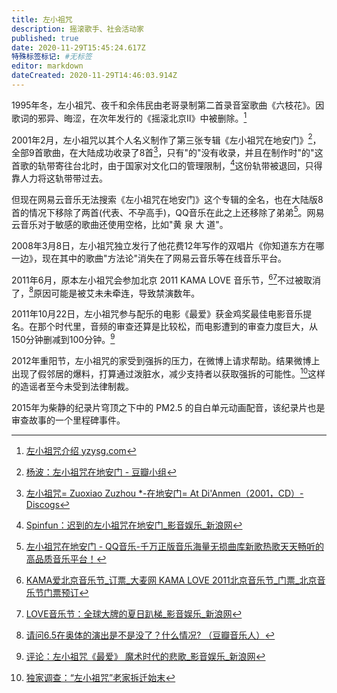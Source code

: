 ```yaml
---
title: 左小祖咒
description: 摇滚歌手、社会活动家
published: true
date: 2020-11-29T15:45:24.617Z
特殊标签标记: #无标签
editor: markdown
dateCreated: 2020-11-29T14:46:03.914Z
---
```


1995年冬，左小祖咒、夜千和余伟民由老哥录制第二首录音室歌曲《六枝花》。因歌词的邪异、晦涩，在次年发行的《摇滚北京Ⅱ》中被删除。[^20201129131703]

[^20201129131703]: [左小祖咒介绍 yzysg.com](https://web.archive.org/web/20201129141901/http://zx.yzysg.com/CNABOUT1.ASPX)

2001年2月，左小祖咒以其个人名义制作了第三张专辑《左小祖咒在地安门》[^20100430195800]，全部9首歌曲，在大陆成功收录了8首[^20201129142609]，只有"的"没有收录，并且在制作时"的"这首歌的轨带寄往台北时，由于国家对文化口的管理限制，[^20201129143752]这份轨带被退回，只得靠人力将这轨带带过去。

[^20100430195800]: [杨波：左小祖咒在地安门 - 豆瓣小组](https://web.archive.org/web/20100430195800/http://www.douban.com/group/topic/1339479/)

[^20201129142609]: [左小祖咒= Zuoxiao Zuzhou \*-在地安门= At Di'Anmen（2001，CD）- Discogs](https://web.archive.org/web/20201129142609/https://www.discogs.com/%E5%B7%A6%E5%B0%8F%E7%A5%96%E5%92%92-Zuoxiao-Zuzhou-%E5%9C%A8%E5%9C%B0%E5%AE%89%E9%97%A8-At-Di-Anmen/release/10542937)

<!--
[新华书店原装正版 流行音乐 左小祖咒在地安门CD - - - 京东JD.COM](https://archive.is/wKDv4 "https://item.jd.com/10210110110.html")
-->

[^20201129143752]: [Spinfun：迟到的左小祖咒在地安门_影音娱乐_新浪网](https://web.archive.org/web/20201129143752/https://ent.sina.com.cn/r/n/2010-03-04/22022888343.shtml)

但现在网易云音乐无法搜索《左小祖咒在地安门》这个专辑的全名，也在大陆版8首的情况下移除了两首(代表、不孕高手)，QQ音乐在此之上还移除了弟弟[^20201129142809]。网易云音乐对于敏感的歌曲还使用空格，比如"黄 泉 大 道"。

[^20201129142809]: [左小祖咒在地安门 - QQ音乐-千万正版音乐海量无损曲库新歌热歌天天畅听的高品质音乐平台！](https://web.archive.org/web/20201129142809/https://y.qq.com/n/yqq/album/002WGL7L3R9jau.html)

2008年3月8日，左小祖咒独立发行了他花费12年写作的双唱片《你知道东方在哪一边》，现在其中的歌曲"方法论"消失在了网易云音乐等在线音乐平台。

2011年6月，原本左小祖咒会参加北京 2011 KAMA LOVE 音乐节，[^20110429051637][^20111125135951]不过被取消了，[^20201129152216]原因可能是被艾未未牵连，导致禁演数年。

<!--
审查可怕就可怕在被审查的对象可能无法直接透露被审查的消息，我所收集到的可能只是冰山一角。
-->

[^20110429051637]: [KAMA爱北京音乐节_订票_大麦网 KAMA LOVE 2011北京音乐节_门票_北京音乐节门票预订](https://web.archive.org/web/20110429051637/http://www.damai.cn/ticket_25749.html)

[^20111125135951]: [LOVE音乐节：全球大牌的夏日趴梯_影音娱乐_新浪网](https://web.archive.org/web/20111125135951/https://ent.sina.com.cn/y/2011-05-04/22293299175.shtml)

[^20201129152216]: [请问6.5在奥体的演出是不是没了？什么情况? （豆瓣音乐人）](https://web.archive.org/web/20201129152216/https://site.douban.com/zuoxiaozuzhou/widget/forum/415892/discussion/39564842/)

2011年10月22日，左小祖咒参与配乐的电影《最爱》获金鸡奖最佳电影音乐提名。在那个时代里，音频的审查还算是比较松，而电影遭到的审查力度巨大，从150分钟删减到100分钟。[^20201129150816]

[^20201129150816]: [评论：左小祖咒《最爱》 魔术时代的悲歌_影音娱乐_新浪网](https://web.archive.org/web/20201129150816/http://ent.sina.com.cn/y/m/2012-05-21/15363635889.shtml)

2012年重阳节，左小祖咒的家受到强拆的压力，在微博上请求帮助。结果微博上出现了假邻居的爆料，打算通过泼脏水，减少支持者以获取强拆的可能性。[^20200717220718]这样的造谣者至今未受到法律制裁。

[^20200717220718]: [独家调查：“左小祖咒”老家拆迁始末](https://web.archive.org/web/20200717220718/https://www.guancha.cn/society/2012_12_10_113549.shtml)

2015年为柴静的纪录片穹顶之下中的 PM2.5 的自白单元动画配音，该纪录片也是审查故事的一个里程碑事件。

